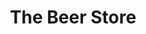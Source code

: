 ---
title: "The Beer Store"
url: /mississauga/the-beer-store-eglinton-avenue-west/
shop: alcohol
---